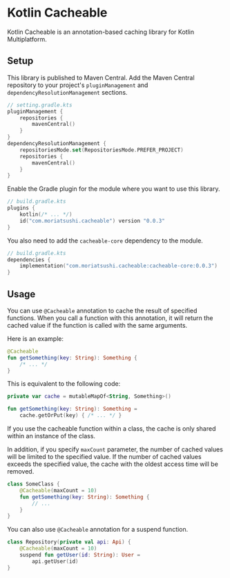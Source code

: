 # Kotlin Cacheable

Kotlin Cacheable is an annotation-based caching library for Kotlin Multiplatform.

## Setup

This library is published to Maven Central.
Add the Maven Central repository to your project's `pluginManagement` and
`dependencyResolutionManagement` sections.

```kotlin
// setting.gradle.kts
pluginManagement {
    repositories {
        mavenCentral()
    }
}
dependencyResolutionManagement {
    repositoriesMode.set(RepositoriesMode.PREFER_PROJECT)
    repositories {
        mavenCentral()
    }
}
```

Enable the Gradle plugin for the module where you want to use this library.

```kotlin
// build.gradle.kts
plugins {
    kotlin(/* ... */)
    id("com.moriatsushi.cacheable") version "0.0.3"
}
```

You also need to add the `cacheable-core` dependency to the module.

```kotlin
// build.gradle.kts
dependencies {
    implementation("com.moriatsushi.cacheable:cacheable-core:0.0.3")
}
```

## Usage

You can use `@Cacheable` annotation to cache the result of specified functions.
When you call a function with this annotation, it will return the cached value if the function is
called with the same arguments.

Here is an example:

```kotlin
@Cacheable
fun getSomething(key: String): Something {
    /* ... */
}
```

This is equivalent to the following code:

```kotlin
private var cache = mutableMapOf<String, Something>()

fun getSomething(key: String): Something =
    cache.getOrPut(key) { /* ... */ }
```

If you use the cacheable function within a class, the cache is only shared within an instance of the
class.

In addition, if you specify `maxCount` parameter, the number of cached values will be limited to the
specified value.
If the number of cached values exceeds the specified value, the cache with the oldest access time
will be removed.

```kotlin
class SomeClass {
    @Cacheable(maxCount = 10)
    fun getSomething(key: String): Something {
        // ...
    }
}
```

You can also use `@Cacheable` annotation for a suspend function.

```kotlin
class Repository(private val api: Api) {
    @Cacheable(maxCount = 10)
    suspend fun getUser(id: String): User =
        api.getUser(id)
}
```
